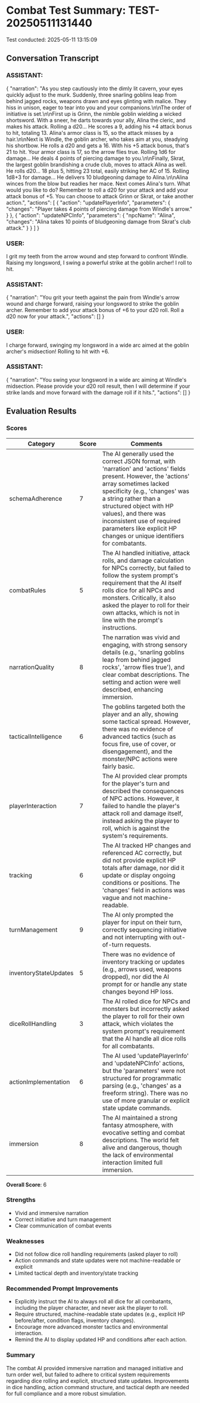 # Combat Test Summary: TEST-20250511131440

Test conducted: 2025-05-11 13:15:09

## Conversation Transcript

### ASSISTANT:
{
  "narration": "As you step cautiously into the dimly lit cavern, your eyes quickly adjust to the murk. Suddenly, three snarling goblins leap from behind jagged rocks, weapons drawn and eyes glinting with malice. They hiss in unison, eager to tear into you and your companions.\n\nThe order of initiative is set.\n\nFirst up is Grinn, the nimble goblin wielding a wicked shortsword. With a sneer, he darts towards your ally, Alina the cleric, and makes his attack. Rolling a d20... He scores a 9, adding his +4 attack bonus to hit, totaling 13. Alina's armor class is 15, so the attack misses by a hair.\n\nNext is Windle, the goblin archer, who takes aim at you, steadying his shortbow. He rolls a d20 and gets a 16. With his +5 attack bonus, that's 21 to hit. Your armor class is 17, so the arrow flies true. Rolling 1d6 for damage... He deals 4 points of piercing damage to you.\n\nFinally, Skrat, the largest goblin brandishing a crude club, moves to attack Alina as well. He rolls d20... 18 plus 5, hitting 23 total, easily striking her AC of 15. Rolling 1d8+3 for damage... He delivers 10 bludgeoning damage to Alina.\n\nAlina winces from the blow but readies her mace. Next comes Alina's turn. What would you like to do? Remember to roll a d20 for your attack and add your attack bonus of +5. You can choose to attack Grinn or Skrat, or take another action.",
  "actions": [
    {
      "action": "updatePlayerInfo",
      "parameters": {
        "changes": "Player takes 4 points of piercing damage from Windle's arrow."
      }
    },
    {
      "action": "updateNPCInfo",
      "parameters": {
        "npcName": "Alina",
        "changes": "Alina takes 10 points of bludgeoning damage from Skrat's club attack."
      }
    }
  ]
}

### USER:
I grit my teeth from the arrow wound and step forward to confront Windle. Raising my longsword, I swing a powerful strike at the goblin archer! I roll to hit.

### ASSISTANT:
{
  "narration": "You grit your teeth against the pain from Windle's arrow wound and charge forward, raising your longsword to strike the goblin archer. Remember to add your attack bonus of +6 to your d20 roll. Roll a d20 now for your attack.",
  "actions": []
}

### USER:
I charge forward, swinging my longsword in a wide arc aimed at the goblin archer's midsection! Rolling to hit with +6.

### ASSISTANT:
{
  "narration": "You swing your longsword in a wide arc aiming at Windle's midsection. Please provide your d20 roll result, then I will determine if your strike lands and move forward with the damage roll if it hits.",
  "actions": []
}

## Evaluation Results

### Scores

| Category | Score | Comments |
|----------|-------|----------|
| schemaAdherence | 7 | The AI generally used the correct JSON format, with 'narration' and 'actions' fields present. However, the 'actions' array sometimes lacked specificity (e.g., 'changes' was a string rather than a structured object with HP values), and there was inconsistent use of required parameters like explicit HP changes or unique identifiers for combatants. |
| combatRules | 5 | The AI handled initiative, attack rolls, and damage calculation for NPCs correctly, but failed to follow the system prompt's requirement that the AI itself rolls dice for all NPCs and monsters. Critically, it also asked the player to roll for their own attacks, which is not in line with the prompt's instructions. |
| narrationQuality | 8 | The narration was vivid and engaging, with strong sensory details (e.g., 'snarling goblins leap from behind jagged rocks', 'arrow flies true'), and clear combat descriptions. The setting and action were well described, enhancing immersion. |
| tacticalIntelligence | 6 | The goblins targeted both the player and an ally, showing some tactical spread. However, there was no evidence of advanced tactics (such as focus fire, use of cover, or disengagement), and the monster/NPC actions were fairly basic. |
| playerInteraction | 7 | The AI provided clear prompts for the player's turn and described the consequences of NPC actions. However, it failed to handle the player's attack roll and damage itself, instead asking the player to roll, which is against the system's requirements. |
| tracking | 6 | The AI tracked HP changes and referenced AC correctly, but did not provide explicit HP totals after damage, nor did it update or display ongoing conditions or positions. The 'changes' field in actions was vague and not machine-readable. |
| turnManagement | 9 | The AI only prompted the player for input on their turn, correctly sequencing initiative and not interrupting with out-of-turn requests. |
| inventoryStateUpdates | 5 | There was no evidence of inventory tracking or updates (e.g., arrows used, weapons dropped), nor did the AI prompt for or handle any state changes beyond HP loss. |
| diceRollHandling | 3 | The AI rolled dice for NPCs and monsters but incorrectly asked the player to roll for their own attack, which violates the system prompt's requirement that the AI handle all dice rolls for all combatants. |
| actionImplementation | 6 | The AI used 'updatePlayerInfo' and 'updateNPCInfo' actions, but the 'parameters' were not structured for programmatic parsing (e.g., 'changes' as a freeform string). There was no use of more granular or explicit state update commands. |
| immersion | 8 | The AI maintained a strong fantasy atmosphere, with evocative setting and combat descriptions. The world felt alive and dangerous, though the lack of environmental interaction limited full immersion. |

**Overall Score**: 6

### Strengths

- Vivid and immersive narration
- Correct initiative and turn management
- Clear communication of combat events

### Weaknesses

- Did not follow dice roll handling requirements (asked player to roll)
- Action commands and state updates were not machine-readable or explicit
- Limited tactical depth and inventory/state tracking

### Recommended Prompt Improvements

- Explicitly instruct the AI to always roll all dice for all combatants, including the player character, and never ask the player to roll.
- Require structured, machine-readable state updates (e.g., explicit HP before/after, condition flags, inventory changes).
- Encourage more advanced monster tactics and environmental interaction.
- Remind the AI to display updated HP and conditions after each action.

### Summary

The combat AI provided immersive narration and managed initiative and turn order well, but failed to adhere to critical system requirements regarding dice rolling and explicit, structured state updates. Improvements in dice handling, action command structure, and tactical depth are needed for full compliance and a more robust simulation.
